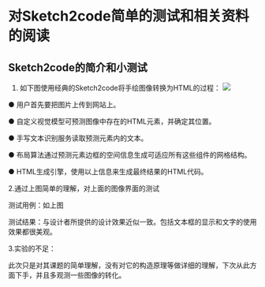 # 对Sketch2code简单的测试和相关资料的阅读 
##  Sketch2code的简介和小测试 ##
1. 如下图使用经典的Sketch2code将手绘图像转换为HTML的过程：
![](https://mmbiz.qpic.cn/mmbiz_gif/kOTNkic5gVBGxKSz2WJQm5LOgdTHGGgCicP9DC2H0Rhf8fezYSHKX8GWoCglt9lhoc7qo5ts5Q3toPJx7PibfqGww/640?wx_fmt=gif&wxfrom=5&wx_lazy=1)                

 ● 用户首先要把图片上传到网站上。

 ● 自定义视觉模型可预测图像中存在的HTML元素，并确定其位置。

 ● 手写文本识别服务读取预测元素内的文本。

 ● 布局算法通过预测元素边框的空间信息生成可适应所有这些组件的网格结构。

 ● HTML生成引擎，使用以上信息来生成最终结果的HTML代码。

2.通过上图简单的理解，对上面的图像界面的测试

   测试用例：如上图

   测试结果：与设计者所提供的设计效果近似一致。包括文本框的显示和文字的使用效果都很美观。

3.实验的不足：

   此次只是对其课题的简单理解，没有对它的构造原理等做详细的理解，下次从此方面下手，并且多观测一些图像的转化。






